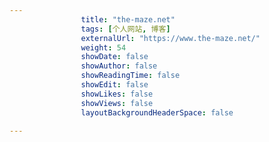 ---
                title: "the-maze.net"
                tags: [个人网站, 博客]
                externalUrl: "https://www.the-maze.net/"
                weight: 54
                showDate: false
                showAuthor: false
                showReadingTime: false
                showEdit: false
                showLikes: false
                showViews: false
                layoutBackgroundHeaderSpace: false
                ---

